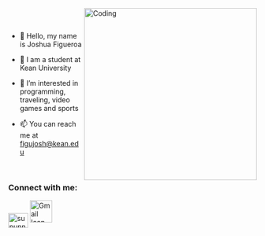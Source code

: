 <img align="right" alt="Coding" width="350" src="https://user-images.githubusercontent.com/74038190/229223263-cf2e4b07-2615-4f87-9c38-e37600f8381a.gif">
<br><br>

- 👋 Hello, my name is Joshua Figueroa

- 🏫 I am a student at Kean University
  
- 👀 I’m interested in programming, traveling, video games and sports
             
- 📫 You can reach me at figujosh@kean.edu                        

<br>
<h3 align="left">Connect with me:</h3>
<p align="left">
<a href="https://www.linkedin.com/in/joshfigs/" target="blank"><img align="center" src="https://raw.githubusercontent.com/rahuldkjain/github-profile-readme-generator/master/src/images/icons/Social/linked-in-alt.svg" alt="supunnanayakkara" height="30" width="40" /></a>
<a href="mailto:figujosh@kean.edu" target="_blank">
<img src="https://github.com/joshfigs/joshfigs/assets/157768397/8dacc20e-3ae1-4cf3-b8db-be5be44e96ac" alt="Gmail Icon" height="45" width="45" />
</a>
<br>
















<!---
joshfigs/joshfigs is a ✨ special ✨ repository because its `README.md` (this file) appears on your GitHub profile.
You can click the Preview link to take a look at your changes.
--->

